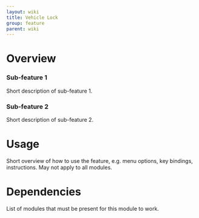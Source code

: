 ```yaml
---
layout: wiki
title: Vehicle Lock
group: feature
parent: wiki
---
```


# Overview

### Sub-feature 1
Short description of sub-feature 1.

### Sub-feature 2
Short description of sub-feature 2.


# Usage

Short overview of how to use the feature, e.g. menu options, key bindings, 
instructions. May not apply to all modules.


# Dependencies

List of modules that must be present for this module to work.
